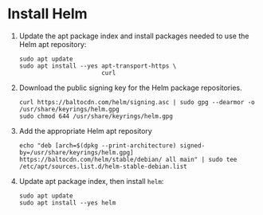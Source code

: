 # Install Helm

1. Update the apt package index and install packages needed to use the Helm apt repository:

    ```shell
    sudo apt update
    sudo apt install --yes apt-transport-https \
                           curl
    ```

2. Download the public signing key for the Helm package repositories.

    ```shell
    curl https://baltocdn.com/helm/signing.asc | sudo gpg --dearmor -o /usr/share/keyrings/helm.gpg
    sudo chmod 644 /usr/share/keyrings/helm.gpg
    ```

3. Add the appropriate Helm apt repository

    <!-- markdownlint-disable MD013 -->
    ```shell
    echo "deb [arch=$(dpkg --print-architecture) signed-by=/usr/share/keyrings/helm.gpg] https://baltocdn.com/helm/stable/debian/ all main" | sudo tee /etc/apt/sources.list.d/helm-stable-debian.list
    ```
    <!-- markdownlint-enable MD013 -->

4. Update apt package index, then install `helm`:

    ```shell
    sudo apt update
    sudo apt install --yes helm
    ```
